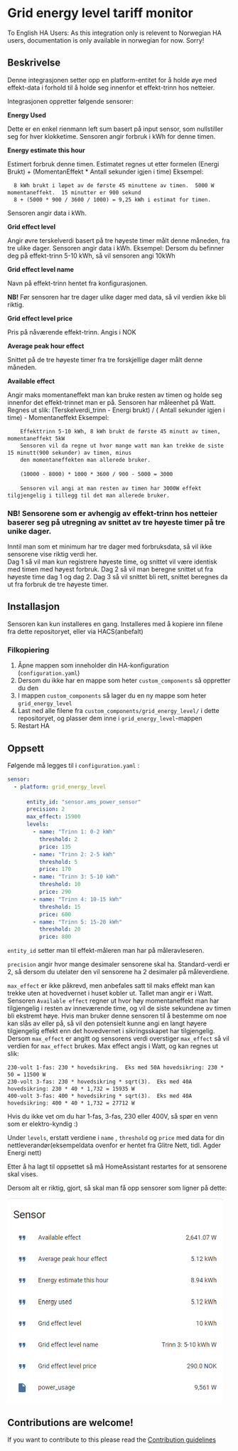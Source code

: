 # Grid energy level tariff monitor

To English HA Users: As this integration only is relevent to Norwegian HA users, documentation is only available in norwegian for now.  Sorry!


## Beskrivelse
Denne integrasjonen setter opp en platform-entitet for å holde øye med effekt-data i forhold til å holde seg innenfor et effekt-trinn hos netteier.

Integrasjonen oppretter følgende sensorer:

**Energy Used**

  Dette er en enkel rienmann left sum basert på input sensor, som nullstiller seg for hver klokketime.
  Sensoren angir forbruk i kWh for denne timen.

**Energy estimate this hour**

  Estimert forbruk denne timen.  Estimatet regnes ut etter formelen (Energi Brukt) + (MomentanEffekt * Antall sekunder igjen i time)
  Eksempel: 
  
```
  8 kWh brukt i løpet av de første 45 minuttene av timen.  5000 W momentaneffekt.  15 minutter er 900 sekund
  8 + (5000 * 900 / 3600 / 1000) = 9,25 kWh i estimat for timen.
```

  Sensoren angir data i kWh.

**Grid effect level**

  Angir øvre terskelverdi basert på tre høyeste timer målt denne måneden, fra tre ulike dager.
  Sensoren angir data i kWh.  Eksempel: Dersom du befinner deg på effekt-trinn 5-10 kWh, så vil sensoren angi 10kWh

**Grid effect level name**

  Navn på effekt-trinn hentet fra konfigurasjonen.
  
  **NB!** Før sensoren har tre dager ulike dager med data, så vil verdien ikke bli riktig.


**Grid effect level price**

  Pris på nåværende effekt-trinn.  Angis i NOK


**Average peak hour effect**

  Snittet på de tre høyeste timer fra tre forskjellige dager målt denne måneden.
  
**Available effect**

  Angir maks momentaneffekt man kan bruke resten av timen og holde seg innenfor det effekt-trinnet man er på.
  Sensoren har måleenhet på Watt.
  Regnes ut slik: (Terskelverdi_trinn - Energi brukt) / ( Antall sekunder igjen i time) - Momentaneffekt
  Eksempel:

```
    Effekttrinn 5-10 kWh, 8 kWh brukt de første 45 minutt av timen, momentaneffekt 5kW
    Sensoren vil da regne ut hvor mange watt man kan trekke de siste 15 minutt(900 sekunder) av timen, minus
    den momentaneffekten man allerede bruker.
    
    (10000 - 8000) * 1000 * 3600 / 900 - 5000 = 3000

    Sensoren vil angi at man resten av timen har 3000W effekt tilgjengelig i tillegg til det man allerede bruker.
```

### **NB!** Sensorene som er avhengig av effekt-trinn hos netteier baserer seg på utregning av snittet av tre høyeste timer på tre unike dager.
Inntil man som et minimum har tre dager med forbruksdata, så vil ikke sensorene vise riktig verdi her.  
Dag 1 så vil man kun registrere høyeste time, og snittet vil være identisk med timen med høyest forbruk.
Dag 2 så vil man beregne snittet ut fra høyeste time dag 1 og dag 2.
Dag 3 så vil snittet bli rett, snittet beregnes da ut fra forbruk de tre høyeste timer.

## Installasjon

Sensoren kan kun installeres en gang.  Installeres med å kopiere inn filene fra dette repositoryet, eller via HACS(anbefalt)

### Filkopiering

1.  Åpne mappen som inneholder din HA-konfiguration (`configuration.yaml`)
2.  Dersom du ikke har en mappe som heter `custom_components` så oppretter du den
3.  I mappen `custom_components` så lager du en ny mappe som heter `grid_energy_level`
4.  Last ned alle filene fra `custom_components/grid_energy_level/` i dette repositoryet, og plasser dem inne i `grid_energy_level`-mappen
5.  Restart HA



## Oppsett

Følgende må legges til i `configuration.yaml` :

```yaml
sensor:
  - platform: grid_energy_level

      entity_id: "sensor.ams_power_sensor"
      precision: 2
      max_effect: 15900
      levels:
        - name: "Trinn 1: 0-2 kWh"
          threshold: 2
          price: 135
        - name: "Trinn 2: 2-5 kWh"
          threshold: 5
          price: 170
        - name: "Trinn 3: 5-10 kWh"
          threshold: 10
          price: 290
        - name: "Trinn 4: 10-15 kWh"
          threshold: 15
          price: 600
        - name: "Trinn 5: 15-20 kWh"
          threshold: 20
          price: 800
```
`entity_id` setter man til effekt-måleren man har på måleravleseren.

`precision` angir hvor mange desimaler sensorene skal ha.  Standard-verdi er 2, så dersom du utelater den vil sensorene ha 2 desimaler på måleverdiene.

`max_effect` er ikke påkrevd, men anbefales satt til maks effekt man kan trekke uten at hovedvernet i huset kobler ut.  Tallet man angir er i Watt.
Sensoren `Available effect` regner ut hvor høy momentaneffekt man har tilgjengelig i resten av inneværende time, og vil de siste sekundene av timen bli ekstremt høye.
Hvis man bruker denne sensoren til å bestemme om noe kan slås av eller på, så vil den potensielt kunne angi en langt høyere tilgjengelig effekt enn det hovedvernet i sikringsskapet
har tilgjengelig.  Dersom `max_effect` er angitt og sensorens verdi overstiger `max_effect` så vil verdien for `max_effect` brukes.
Max effect angis i Watt, og kan regnes ut slik:

```
230-volt 1-fas: 230 * hovedsikring.  Eks med 50A hovedsikring: 230 * 50 = 11500 W
230-volt 3-fas: 230 * hovedsikring * sqrt(3).  Eks med 40A hovedsikring: 230 * 40 * 1,732 = 15935 W
400-volt 3-fas: 400 * hovedsikring * sqrt(3).  Eks med 40A hovedsikring: 400 * 40 * 1,732 = 27712 W
```

Hvis du ikke vet om du har 1-fas, 3-fas, 230 eller 400V, så spør en venn som er elektro-kyndig :)


Under `levels`, erstatt verdiene i  `name` , `threshold` og `price` med data for din nettleverandør(eksempeldata ovenfor er hentet fra Glitre Nett, tidl. Agder Energi nett)

Etter å ha lagt til oppsettet så må HomeAssistant restartes for at sensorene skal vises.

Dersom alt er riktig, gjort, så skal  man få opp sensorer som ligner på dette:


![Example](./sensor_example.png)





## Contributions are welcome!

If you want to contribute to this please read the [Contribution guidelines](CONTRIBUTING.md)
